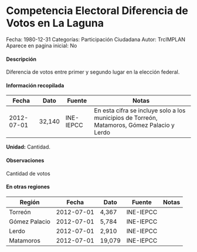 Competencia Electoral Diferencia de Votos en La Laguna
=====

Fecha: 1980-12-31
Categorías: Participación Ciudadana
Autor: TrcIMPLAN
Aparece en pagina inicial: No

#### Descripción

Diferencia de votos entre primer y segundo lugar en la elección federal.

#### Información recopilada

<table class="table table-hover table-bordered matriz">
<thead>
<tr>
<th>Fecha</th>
<th>Dato</th>
<th>Fuente</th>
<th>Notas</th>
</tr>
</thead>
<tbody>
<tr>
<td>2012-07-01</td>
<td class="derecha">32,140</td>
<td>INE-IEPCC</td>
<td>En esta cifra se incluye solo a los municipios de Torreón, Matamoros, Gómez Palacio y Lerdo</td>
</tr>
</tbody>
</table>

<b>Unidad:</b> Cantidad.

#### Observaciones

Cantidad de votos


#### En otras regiones

<table class="table table-hover table-bordered matriz">
<thead>
<tr>
<th>Región</th>
<th>Fecha</th>
<th>Dato</th>
<th>Fuente</th>
<th>Notas</th>
</tr>
</thead>
<tbody>
<tr>
<td>Torreón</td>
<td>2012-07-01</td>
<td class="derecha">4,367</td>
<td>INE-IEPCC</td>
<td></td>
</tr>
<tr>
<td>Gómez Palacio</td>
<td>2012-07-01</td>
<td class="derecha">5,784</td>
<td>INE-IEPCC</td>
<td></td>
</tr>
<tr>
<td>Lerdo</td>
<td>2012-07-01</td>
<td class="derecha">2,910</td>
<td>INE-IEPCC</td>
<td></td>
</tr>
<tr>
<td>Matamoros</td>
<td>2012-07-01</td>
<td class="derecha">19,079</td>
<td>INE-IEPCC</td>
<td></td>
</tr>
</tbody>
</table>


